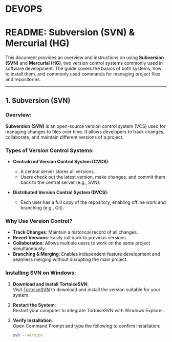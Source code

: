 # DEVOPS
# README: Subversion (SVN) & Mercurial (HG)

This document provides an overview and instructions on using **Subversion (SVN)** and **Mercurial (HG)**, two version control systems commonly used in software development. The guide covers the basics of both systems, how to install them, and commonly used commands for managing project files and repositories.

---

## **1. Subversion (SVN)**

### Overview:
**Subversion (SVN)** is an open-source version control system (VCS) used for managing changes to files over time. It allows developers to track changes, collaborate, and maintain different versions of a project.

### Types of Version Control Systems:
- **Centralized Version Control System (CVCS)**:
  - A central server stores all versions.
  - Users check out the latest version, make changes, and commit them back to the central server (e.g., SVN).
  
- **Distributed Version Control System (DVCS)**:
  - Each user has a full copy of the repository, enabling offline work and branching (e.g., Git).

### Why Use Version Control?
- **Track Changes**: Maintain a historical record of all changes.
- **Revert Versions**: Easily roll back to previous versions.
- **Collaboration**: Allows multiple users to work on the same project simultaneously.
- **Branching & Merging**: Enables independent feature development and seamless merging without disrupting the main project.

### Installing SVN on Windows:
1. **Download and Install TortoiseSVN**:  
   Visit [TortoiseSVN](https://tortoisesvn.net/downloads.html) to download and install the version suitable for your system.
   
2. **Restart the System**:  
   Restart your computer to integrate TortoiseSVN with Windows Explorer.
   
3. **Verify Installation**:  
   Open Command Prompt and type the following to confirm installation:
   ```bash
   svn --version
